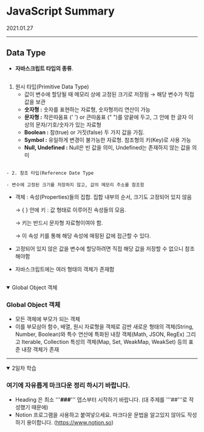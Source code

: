 # JavaScript Summary
2021.01.27

---------------------------------------
## Data Type
- **자바스크립트 타입의 종류**.
  ```
1. 원시 타입(Primitive Data Type)
    - 값이 변수에 할당될 때 메모리 상에 고정된 크기로 저장됨 → 해당 변수가 직접 값을 보관
    - **숫자형 :** 숫자를 표현하는 자료형, 숫자형끼리 연산이 가능
    - **문자형 *:*** 작은따옴표 (' ') or 큰따옴표 (" ")를 양끝에 두고, 그 안에 한 글자 이상의 문자/기호/숫자가 있는 자료형
    - **Boolean :** 참(true) or 거짓(false) 두 가지 값을 가짐.
    - **Symbol :** 유일하게 변경이 불가능한 자료형. 참조형의 키(Key)로 사용 가능
    - **Null, Undefined :** Null은 빈 값을 의미, Undefined는 존재하지 않는 값을 의미
  ```

- 2. 참조 타입(Reference Date Type
  ```
    - 변수에 고정된 크기를 저장하지 않고, 값의 메모리 주소를 참조함
- 객체 : 속성(Properties)들의 집합. 집합 내부의 순서, 크기도 고정되어 있지 않음

    → { } 안에 키 : 값 형태로 이루어진 속성들의 모음.

    → 키는 반드시 문자형 자료형이여야 함.

    → 이 속성 키를 통해 해당 속성에 매핑된 값에 접근할 수 있다.

- 고정되어 있지 않은 값을 변수에 할당하려면 직접 해당 값을 저장할 수 없으니 참조해야함
- 자바스크립트에는 여러 형태의 객체가 존재함
  ```

<details open>
<summary>Global Object 객체</summary>
<div markdown="1">

### Global Object 객체 
- 모든 객체에 부모가 되는 객체
- 이를 부모삼아 함수, 배열, 원시 자료형을 객체로 감싼 새로운 형태의 객체(String, Number, Boolean)와 특수 연산에 특화된 내장 객체(Math, JSON, RegEx) 그리고 Iterable, Collection 특성의 객체(Map, Set, WeakMap, WeakSet) 등의 표준 내장 객체가 존재

</div>
</details>

---------------------------------------

<details open>
<summary>2일차 학습</summary>
<div markdown="1">

### 여기에 자유롭게 마크다운 정리 하시기 바랍니다.
- Heading 은 최소 '''**###**''' 뎁스부터 시작하기 바랍니다. (대 주제를 '''##'''로 작성했기 때문에)
- Notion 프로그램을 사용하고 붙여넣으세요. 마크다운 문법을 알고있지 않아도 작성하기 용이합니다. (https://www.notion.so)

</div>
</details>